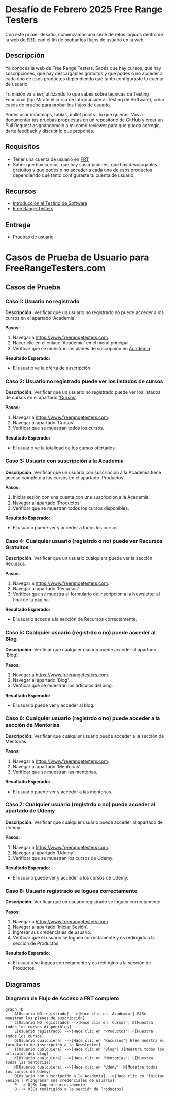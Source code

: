 # Desafío de Febrero 2025 Free Range Testers

Con este primer desafío, comenzamos una serie de retos lógicos dentro de la web de [FRT](https://www.freerangetesters.com), con el fin de probar los flujos de usuario en la web.

## Descripción

Ya conocés la web de Free Range Testers. Sabés que hay cursos, que hay suscripciones, que hay descargables gratuitos y que podés o no acceder a cada uno de esos productos dependiendo qué tanto configuraste tu cuenta de usuario.

Tu misión va a ser, utilizando lo que sabés sobre técnicas de Testing Funcional (tip: Mirate el curso de Introducción al Testing de Software), crear casos de prueba para probar los flujos de usuario.

Podés usar mindmaps, tablas, bullet points...lo que quieras. Vas a documentar tus pruebas propuestas en un repositorio de GitHub y crear un Pull Request asignándomelo a mi como reviewer para que pueda corregir, darte feedback y discutir lo que proponés.

## Requisitos

- Tener una cuenta de usuario en [FRT](https://www.freerangetesters.com)
- Saber que hay cursos, que hay suscripciones, que hay descargables gratuitos y que podés o no acceder a cada uno de esos productos dependiendo qué tanto configuraste tu cuenta de usuario.

## Recursos

- [Introducción al Testing de Software](https://www.udemy.com/course/introduccion-al-testing-de-software/)
- [Free Range Testers](https://www.freerangetesters.com)

## Entrega

- [Pruebas de usuario](https://github.com/javice/FRT_Desafios_Logicos/Desafío_Febrero.md)

# Casos de Prueba de Usuario para FreeRangeTesters.com


## Casos de Prueba

### Caso 1: Usuario no registrado
**Descripción:** Verificar que un usuario no registrado no puede acceder a los cursos en el apartado 'Academia'.

**Pasos:**
1. Navegar a https://www.freerangetesters.com.
2. Hacer clic en el enlace 'Academia' en el menú principal.
3. Verificar que se muestran los planes de suscripción en [Academia](https://www.freerangetesters.com/academia).

**Resultado Esperado:**
- El usuario ve la oferta de suscripción.

### Caso 2: Usuario no registrado puede ver los listados de cursos
**Descripción:** Verificar que un usuario no registrado puede ver los listados de cursos en el apartado ['Cursos'](https://www.freerangetesters.com/cursos).

**Pasos:**
1. Navegar a https://www.freerangetesters.com.
2. Navegar al apartado 'Cursos'.
3. Verificar que se muestran todos los cursos.

**Resultado Esperado:**
- El usuario ve la totalidad de los cursos ofertados.

### Caso 3: Usuario con suscripción a la Academia
**Descripción:** Verificar que un usuario con suscripción a la Academia tiene acceso completo a los cursos en el apartado 'Productos'.

**Pasos:**
1. Iniciar sesión con una cuenta con una suscripción a la Academia.
2. Navegar al apartado 'Productos'.
3. Verificar que se muestran todos los cursos disponibles.

**Resultado Esperado:**
- El usuario puede ver y acceder a todos los cursos.

### Caso 4: Cualquier usuario (registrdo o no) puede ver Recursos Gratuitos
**Descripción:** Verificar que un usuario cualquiera puede ver la sección Recursos.

**Pasos:**
1. Navegar a https://www.freerangetesters.com.
2. Navegar al apartado 'Recursos'.
3. Verificar que se muestra el formulario de inscripción a la Newsletter al final de la página.

**Resultado Esperado:**
- El usuario accede a la sección de Recursos correctamente.

### Caso 5: Cualquier usuario (registrdo o no) puede acceder al Blog
**Descripción:** Verificar que cualquier usuario puede acceder al apartado 'Blog'.

**Pasos:**
1. Navegar a https://www.freerangetesters.com.
2. Navegar al apartado 'Blog'.
3. Verificar que se muestran los articulos del blog.

**Resultado Esperado:**
- El usuario puede ver y acceder al blog.

### Caso 6: Cualquier usuario (registrdo o no) puede acceder a la sección de Mentorías
**Descripción:** Verificar que cualquier usuario puede acceder a la sección de Mentorías.

**Pasos:**
1. Navegar a https://www.freerangetesters.com.
2. Navegar al apartado 'Mentorias'.
3. Verificar que se muestran las mentorías.

**Resultado Esperado:**
- El usuario puede ver y acceder a las mentorías.

### Caso 7: Cualquier usuario (registrdo o no) puede acceder al apartado de Udemy
**Descripción:** Verificar que cualquier usuario puede acceder al apartado de Udemy.

**Pasos:**
1. Navegar a https://www.freerangetesters.com.
2. Navegar al apartado 'Udemy'.
3. Verificar que se muestran los cursos de Udemy.

**Resultado Esperado:**
- El usuario puede ver y acceder a los cursos de Udemy.

### Caso 8: Usuario registrado se loguea correctamente
**Descripción:** Verificar que un usuario registrado se loguea correctamente.

**Pasos:**
1. Navegar a https://www.freerangetesters.com.
2. Navegar al apartado 'Iniciar Sesión'.
3. Ingresar sus credenciales de usuario.
4. Verificar que el usuario se loguea correctamente y es redirigido a la sección de Productos.

**Resultado Esperado:**
- El usuario se loguea correctamente y es redirigido a la sección de Productos.

## Diagramas 

### Diagrama de Flujo de Acceso a FRT completo

```mermaid
graph TD
    A[Usuario NO registrado] -->|Hace clic en 'Academia'| B[Se muestran los planes de suscripción]
    C[Usuario NO registrado] -->|Hace clic en 'Cursos'| D[Muestra todos los cursos disponibles]
    E[Usuario registrado] -->|Hace clic en 'Productos'| F[Muestra todos los cursos]
    G[Usuario cualquiera] -->|Hace clic en 'Recursos'| H[Se muestra el formulario de inscripción a la Newsletter]
    I[Usuario cualquiera] -->|Hace clic en 'Blog'| J[Muestra todos los articulos del blog]
    K[Usuario cualquiera] -->|Hace clic en 'Mentorias'| L[Muestra todas las mentorías]
    M[Usuario cualquiera] -->|Hace clic en 'Udemy'| N[Muestra todos los cursos de Udemy]
    O[Usuario con suscripción a la Academia] -->|Hace clic en 'Iniciar Sesión'| P[Ingresar sus credenciales de usuario]
    P --> Q[Se loguea correctamente]
    Q --> R[Es redirigido a la sección de Productos]
```